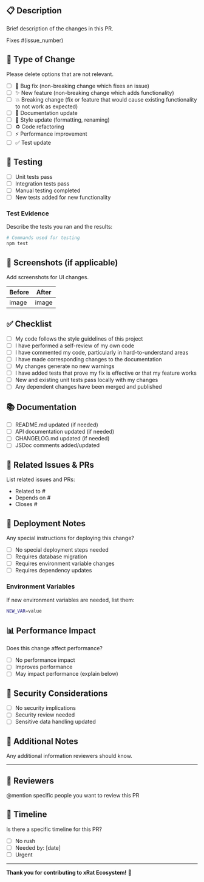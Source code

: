 ## 📋 Description

Brief description of the changes in this PR.

Fixes #(issue_number)

## 🔄 Type of Change

Please delete options that are not relevant.

- [ ] 🐛 Bug fix (non-breaking change which fixes an issue)
- [ ] ✨ New feature (non-breaking change which adds functionality)
- [ ] 💥 Breaking change (fix or feature that would cause existing functionality to not work as expected)
- [ ] 📝 Documentation update
- [ ] 🎨 Style update (formatting, renaming)
- [ ] ♻️ Code refactoring
- [ ] ⚡ Performance improvement
- [ ] ✅ Test update

## 🧪 Testing

- [ ] Unit tests pass
- [ ] Integration tests pass
- [ ] Manual testing completed
- [ ] New tests added for new functionality

### Test Evidence

Describe the tests you ran and the results:

```bash
# Commands used for testing
npm test
```

## 📸 Screenshots (if applicable)

Add screenshots for UI changes.

| Before | After |
|--------|-------|
| image  | image |

## ✅ Checklist

- [ ] My code follows the style guidelines of this project
- [ ] I have performed a self-review of my own code
- [ ] I have commented my code, particularly in hard-to-understand areas
- [ ] I have made corresponding changes to the documentation
- [ ] My changes generate no new warnings
- [ ] I have added tests that prove my fix is effective or that my feature works
- [ ] New and existing unit tests pass locally with my changes
- [ ] Any dependent changes have been merged and published

## 📚 Documentation

- [ ] README.md updated (if needed)
- [ ] API documentation updated (if needed)
- [ ] CHANGELOG.md updated (if needed)
- [ ] JSDoc comments added/updated

## 🔗 Related Issues & PRs

List related issues and PRs:

- Related to #
- Depends on #
- Closes #

## 🚀 Deployment Notes

Any special instructions for deploying this change?

- [ ] No special deployment steps needed
- [ ] Requires database migration
- [ ] Requires environment variable changes
- [ ] Requires dependency updates

### Environment Variables

If new environment variables are needed, list them:

```bash
NEW_VAR=value
```

## 📊 Performance Impact

Does this change affect performance?

- [ ] No performance impact
- [ ] Improves performance
- [ ] May impact performance (explain below)

## 🔐 Security Considerations

- [ ] No security implications
- [ ] Security review needed
- [ ] Sensitive data handling updated

## 📝 Additional Notes

Any additional information reviewers should know.

---

## 👀 Reviewers

@mention specific people you want to review this PR

## 📅 Timeline

Is there a specific timeline for this PR?

- [ ] No rush
- [ ] Needed by: [date]
- [ ] Urgent

---

**Thank you for contributing to xRat Ecosystem!** 🎉
